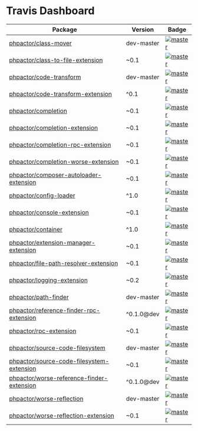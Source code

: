 Travis Dashboard
================

| Package | Version | Badge |
| ------- | ------- | ----- |
| <a href="https://github.com/phpactor/class-mover">phpactor/class-mover</a> | dev-master | [![master](https://travis-ci.org/phpactor/class-mover.svg?branch=master)](https://travis-ci.org/phpactor/class-mover)
| <a href="https://github.com/phpactor/class-to-file-extension">phpactor/class-to-file-extension</a> | ~0.1 | [![master](https://travis-ci.org/phpactor/class-to-file-extension.svg?branch=master)](https://travis-ci.org/phpactor/class-to-file-extension)
| <a href="https://github.com/phpactor/code-transform">phpactor/code-transform</a> | dev-master | [![master](https://travis-ci.org/phpactor/code-transform.svg?branch=master)](https://travis-ci.org/phpactor/code-transform)
| <a href="https://github.com/phpactor/code-transform-extension">phpactor/code-transform-extension</a> | ^0.1 | [![master](https://travis-ci.org/phpactor/code-transform-extension.svg?branch=master)](https://travis-ci.org/phpactor/code-transform-extension)
| <a href="https://github.com/phpactor/completion">phpactor/completion</a> | ~0.1 | [![master](https://travis-ci.org/phpactor/completion.svg?branch=master)](https://travis-ci.org/phpactor/completion)
| <a href="https://github.com/phpactor/completion-extension">phpactor/completion-extension</a> | ~0.1 | [![master](https://travis-ci.org/phpactor/completion-extension.svg?branch=master)](https://travis-ci.org/phpactor/completion-extension)
| <a href="https://github.com/phpactor/completion-rpc-extension">phpactor/completion-rpc-extension</a> | ~0.1 | [![master](https://travis-ci.org/phpactor/completion-rpc-extension.svg?branch=master)](https://travis-ci.org/phpactor/completion-rpc-extension)
| <a href="https://github.com/phpactor/completion-worse-extension">phpactor/completion-worse-extension</a> | ~0.1 | [![master](https://travis-ci.org/phpactor/completion-worse-extension.svg?branch=master)](https://travis-ci.org/phpactor/completion-worse-extension)
| <a href="https://github.com/phpactor/composer-autoloader-extension">phpactor/composer-autoloader-extension</a> | ~0.1 | [![master](https://travis-ci.org/phpactor/composer-autoloader-extension.svg?branch=master)](https://travis-ci.org/phpactor/composer-autoloader-extension)
| <a href="https://github.com/phpactor/config-loader">phpactor/config-loader</a> | ^1.0 | [![master](https://travis-ci.org/phpactor/config-loader.svg?branch=master)](https://travis-ci.org/phpactor/config-loader)
| <a href="https://github.com/phpactor/console-extension">phpactor/console-extension</a> | ~0.1 | [![master](https://travis-ci.org/phpactor/console-extension.svg?branch=master)](https://travis-ci.org/phpactor/console-extension)
| <a href="https://github.com/phpactor/container">phpactor/container</a> | ^1.0 | [![master](https://travis-ci.org/phpactor/container.svg?branch=master)](https://travis-ci.org/phpactor/container)
| <a href="https://github.com/phpactor/extension-manager-extension">phpactor/extension-manager-extension</a> | ~0.1 | [![master](https://travis-ci.org/phpactor/extension-manager-extension.svg?branch=master)](https://travis-ci.org/phpactor/extension-manager-extension)
| <a href="https://github.com/phpactor/file-path-resolver-extension">phpactor/file-path-resolver-extension</a> | ~0.1 | [![master](https://travis-ci.org/phpactor/file-path-resolver-extension.svg?branch=master)](https://travis-ci.org/phpactor/file-path-resolver-extension)
| <a href="https://github.com/phpactor/logging-extension">phpactor/logging-extension</a> | ~0.2 | [![master](https://travis-ci.org/phpactor/logging-extension.svg?branch=master)](https://travis-ci.org/phpactor/logging-extension)
| <a href="https://github.com/phpactor/path-finder">phpactor/path-finder</a> | dev-master | [![master](https://travis-ci.org/phpactor/path-finder.svg?branch=master)](https://travis-ci.org/phpactor/path-finder)
| <a href="https://github.com/phpactor/reference-finder-rpc-extension">phpactor/reference-finder-rpc-extension</a> | ^0.1.0@dev | [![master](https://travis-ci.org/phpactor/reference-finder-rpc-extension.svg?branch=master)](https://travis-ci.org/phpactor/reference-finder-rpc-extension)
| <a href="https://github.com/phpactor/rpc-extension">phpactor/rpc-extension</a> | ~0.1 | [![master](https://travis-ci.org/phpactor/rpc-extension.svg?branch=master)](https://travis-ci.org/phpactor/rpc-extension)
| <a href="https://github.com/phpactor/source-code-filesystem">phpactor/source-code-filesystem</a> | dev-master | [![master](https://travis-ci.org/phpactor/source-code-filesystem.svg?branch=master)](https://travis-ci.org/phpactor/source-code-filesystem)
| <a href="https://github.com/phpactor/source-code-filesystem-extension">phpactor/source-code-filesystem-extension</a> | ~0.1 | [![master](https://travis-ci.org/phpactor/source-code-filesystem-extension.svg?branch=master)](https://travis-ci.org/phpactor/source-code-filesystem-extension)
| <a href="https://github.com/phpactor/worse-reference-finder-extension">phpactor/worse-reference-finder-extension</a> | ^0.1.0@dev | [![master](https://travis-ci.org/phpactor/worse-reference-finder-extension.svg?branch=master)](https://travis-ci.org/phpactor/worse-reference-finder-extension)
| <a href="https://github.com/phpactor/worse-reflection">phpactor/worse-reflection</a> | dev-master | [![master](https://travis-ci.org/phpactor/worse-reflection.svg?branch=master)](https://travis-ci.org/phpactor/worse-reflection)
| <a href="https://github.com/phpactor/worse-reflection-extension">phpactor/worse-reflection-extension</a> | ~0.1 | [![master](https://travis-ci.org/phpactor/worse-reflection-extension.svg?branch=master)](https://travis-ci.org/phpactor/worse-reflection-extension)